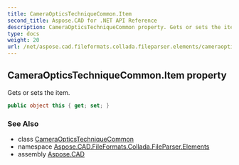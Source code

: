 ```yaml
---
title: CameraOpticsTechniqueCommon.Item
second_title: Aspose.CAD for .NET API Reference
description: CameraOpticsTechniqueCommon property. Gets or sets the item
type: docs
weight: 20
url: /net/aspose.cad.fileformats.collada.fileparser.elements/cameraopticstechniquecommon/item/
---
```

## CameraOpticsTechniqueCommon.Item property

Gets or sets the item.

```csharp
public object this { get; set; }
```

### See Also

* class [CameraOpticsTechniqueCommon](../)
* namespace [Aspose.CAD.FileFormats.Collada.FileParser.Elements](../../cameraopticstechniquecommon/)
* assembly [Aspose.CAD](../../../)


